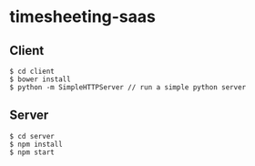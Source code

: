# timesheeting-saas

## Client
    $ cd client
    $ bower install
    $ python -m SimpleHTTPServer // run a simple python server

## Server
    $ cd server
    $ npm install
    $ npm start